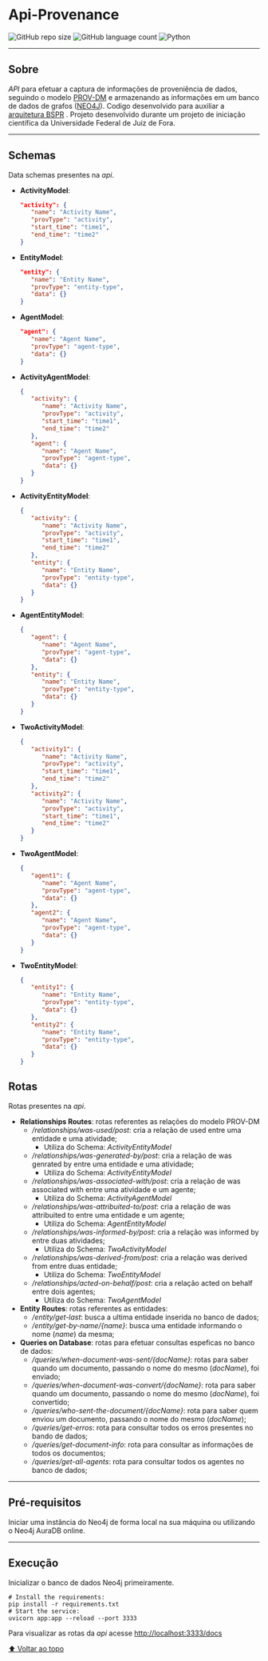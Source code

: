 # Api-Provenance

![GitHub repo size](https://img.shields.io/github/repo-size/romulolassoares/ApiProv?style=for-the-badge) ![GitHub language count](https://img.shields.io/github/languages/count/romulolassoares/ApiProv?style=for-the-badge) ![Python](https://img.shields.io/badge/Python-14354C?style=for-the-badge&logo=python&logoColor=white)

---

## Sobre
*API* para efetuar a captura de informações de proveniência de dados, seguindo o modelo [PROV-DM](https://www.w3.org/TR/prov-dm/) e armazenando as informações em um banco de dados de grafos ([NEO4J](https://neo4j.com/)). Codigo desenvolvido para auxiliar a [arquitetura BSPR](https://github.com/BolsaUFJF/bspr) .
Projeto desenvolvido durante um projeto de iniciação científica da Universidade Federal de Juiz de Fora.

---

## Schemas
Data schemas presentes na *api*.

- **ActivityModel**:
   ``` json
   "activity": {
      "name": "Activity Name",
      "provType": "activity",
      "start_time": "time1",
      "end_time": "time2"
   }
   ```
- **EntityModel**:
   ``` json
   "entity": {
      "name": "Entity Name",
      "provType": "entity-type",
      "data": {}
   }
   ```
- **AgentModel**:
   ``` json
   "agent": {
      "name": "Agent Name",
      "provType": "agent-type",
      "data": {}
   }
   ```
- **ActivityAgentModel**:
   ``` json
   {
      "activity": {
         "name": "Activity Name",
         "provType": "activity",
         "start_time": "time1",
         "end_time": "time2"
      },
      "agent": {
         "name": "Agent Name",
         "provType": "agent-type",
         "data": {}
      }
   }
   ```
- **ActivityEntityModel**:
   ``` json
   {
      "activity": {
         "name": "Activity Name",
         "provType": "activity",
         "start_time": "time1",
         "end_time": "time2"
      },
      "entity": {
         "name": "Entity Name",
         "provType": "entity-type",
         "data": {}
      }
   }
   ```
- **AgentEntityModel**:
   ``` json
   {
      "agent": {
         "name": "Agent Name",
         "provType": "agent-type",
         "data": {}
      },
      "entity": {
         "name": "Entity Name",
         "provType": "entity-type",
         "data": {}
      }
   }
   ```
- **TwoActivityModel**:
   ``` json
   {
      "activity1": {
         "name": "Activity Name",
         "provType": "activity",
         "start_time": "time1",
         "end_time": "time2"
      },
      "activity2": {
         "name": "Activity Name",
         "provType": "activity",
         "start_time": "time1",
         "end_time": "time2"
      }
   }
   ```
- **TwoAgentModel**:
   ``` json
   {
      "agent1": {
         "name": "Agent Name",
         "provType": "agent-type",
         "data": {}
      },
      "agent2": {
         "name": "Agent Name",
         "provType": "agent-type",
         "data": {}
      }
   }
   ```
- **TwoEntityModel**:
   ``` json
   {
      "entity1": {
         "name": "Entity Name",
         "provType": "entity-type",
         "data": {}
      },
      "entity2": {
         "name": "Entity Name",
         "provType": "entity-type",
         "data": {}
      }
   }
   ```



## Rotas
Rotas presentes na *api*.
- **Relationships Routes**: rotas referentes as relações do modelo PROV-DM
  - */relationships/was-used/post*: cria a relação de used entre uma entidade e uma atividade;
    - Utiliza do Schema: *ActivityEntityModel*
  - */relationships/was-generated-by/post*: cria a relação de was genrated by entre uma entidade e uma atividade;
    - Utiliza do Schema: *ActivityEntityModel*
  - */relationships/was-associated-with/post*: cria a relação de was associated with entre uma atividade e um agente;
    - Utiliza do Schema: *ActivityAgentModel*
  - */relationships/was-attribuited-to/post*: cria a relação de was attribuited to entre uma entidade e um agente;
    - Utiliza do Schema: *AgentEntityModel*
  - */relationships/was-informed-by/post*: cria a relação was informed by entre duas atividades;
    - Utiliza do Schema: *TwoActivityModel*
  - */relationships/was-derived-from/post*: cria a relação was derived from entre duas entidade;
    - Utiliza do Schema: *TwoEntityModel*
  - */relationships/acted-on-behalf/post*: cria a relação acted on behalf entre dois agentes;
    - Utiliza do Schema: *TwoAgentModel*
- **Entity Routes**: rotas referentes as entidades:
  - */entity/get-last*: busca a ultima entidade inserida no banco de dados;
  - */entity/get-by-name/{name}*: busca uma entidade informando o nome (*name*) da mesma;
- **Queries on Database**: rotas para efetuar consultas espeficas no banco de dados:
  - */queries/when-document-was-sent/{docName}*: rotas para saber quando um documento, passando o nome do mesmo (*docName*), foi enviado;
  - */queries/when-document-was-convert/{docName}*: rota para saber quando um documento, passando o nome do mesmo (*docName*), foi convertido;
  - */queries/who-sent-the-document/{docName}*: rota para saber quem enviou um documento, passando o nome do mesmo (*docName*);
  - */queries/get-erros*: rota para consultar todos os erros presentes no bando de dados;
  - */queries/get-document-info*: rota para consultar as informações de todos os documentos;
  - */queries/get-all-agents*: rota para consultar todos os agentes no banco de dados;
---

## Pré-requisitos
Iniciar uma instância do Neo4j de forma local na sua máquina ou utilizando o Neo4j AuraDB online.

---

## Execução
Inicializar o banco de dados Neo4j primeiramente.
``` shell
# Install the requirements:
pip install -r requirements.txt
# Start the service:
uvicorn app:app --reload --port 3333
```

Para visualizar as rotas da *api* acesse [http://localhost:3333/docs](http://localhost:3333/docs)

[⬆ Voltar ao topo](#api-provenance)<br>

